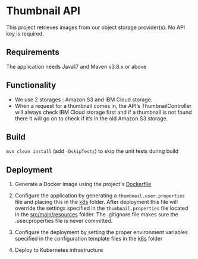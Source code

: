 # Thumbnail API
This project retrieves images from our object storage provider(s). No API key is required. 

## Requirements
The application needs Java17 and Maven v3.8.x or above

## Functionality

  * We use 2 storages : Amazon S3 and IBM Cloud storage.
  * When a request for a thumbnail comes in, the API’s ThumbnailController will always check IBM Cloud 
storage first and if a thumbnail is not found there it will go on to check if it’s in the old Amazon S3 storage.

## Build
``mvn clean install`` (add ``-DskipTests``) to skip the unit tests during build

## Deployment
1. Generate a Docker image using the project's [Dockerfile](Dockerfile)

2. Configure the application by generating a `thumbnail.user.properties` file and placing this in the 
[k8s](k8s) folder. After deployment this file will override the settings specified in the `thumbnail.properties` file
located in the [src/main/resources](src/main/resources) folder. The .gitignore file makes sure the .user.properties file
is never committed.

3. Configure the deployment by setting the proper environment variables specified in the configuration template files
in the [k8s](k8s) folder

4. Deploy to Kubernetes infrastructure

